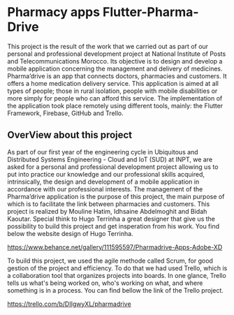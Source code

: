 # Pharmacy apps Flutter-Pharma-Drive
This project is the result of the work that we carried out as part of our personal and professional development project at National Institute of Posts and Telecommunications Morocco. Its objective is to design and develop a mobile application concerning the management and delivery of medicines.
Pharma’drive is an app that connects doctors, pharmacies and customers. It offers a home medication delivery service. This application is aimed at all types of people; those in rural isolation, people with mobile disabilities or more simply for people who can afford this service.
The implementation of the application took place remotely using different tools, mainly: the Flutter Framework, Firebase, GitHub and Trello.

## OverView about this project
As part of our first year of the engineering cycle in Ubiquitous and Distributed Systems Engineering - Cloud and IoT (SUD) at INPT, we are asked for a personal and professional development project allowing us to put into practice our knowledge and our professional skills acquired, intrinsically, the design and development of a mobile application in accordance with our professional interests.
The management of the Pharma’drive application is the purpose of this project, the main purpose of which is to facilitate the link between pharmacies and customers.
This project is realized by Mouline Hatim, Idhsaine Abdelmoghit and Bidah Kaoutar.
Special think to Hugo Terrinha a great designer that give us the possibility to build this project and get insperation from his work.
You find below the website design of Hugo Terrinha.

https://www.behance.net/gallery/111595597/Pharmadrive-Apps-Adobe-XD

To build this project, we used the agile methode called Scrum, for good gestion of the project and efficiency. To do that we had used Trello, which is a collaboration tool that organizes projects into boards. In one glance, Trello tells us what's being worked on, who's working on what, and where something is in a process. 
You can find bellow the link of the Trello project.

https://trello.com/b/DIIgwyXL/pharmadrive
